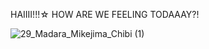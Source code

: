 HAIIII!!!☆ HOW ARE WE FEELING TODAAAY?!

![29_Madara_Mikejima_Chibi (1)](https://github.com/user-attachments/assets/6a7be513-d6a5-4d43-8964-0d56952ccffb)





